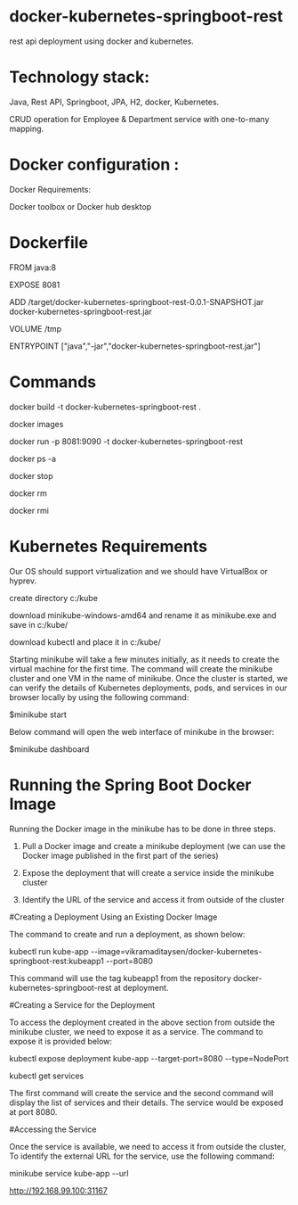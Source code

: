 # docker-kubernetes-springboot-rest
rest api deployment using docker and kubernetes.

# Technology stack: 
Java, Rest API, Springboot, JPA, H2, docker, Kubernetes. 

CRUD operation for Employee & Department service with one-to-many mapping.

# Docker configuration : 

Docker Requirements:

Docker toolbox or Docker hub desktop

# Dockerfile
FROM java:8

EXPOSE 8081

ADD /target/docker-kubernetes-springboot-rest-0.0.1-SNAPSHOT.jar docker-kubernetes-springboot-rest.jar

VOLUME /tmp

ENTRYPOINT ["java","-jar","docker-kubernetes-springboot-rest.jar"]

# Commands

docker build -t docker-kubernetes-springboot-rest .

docker images

docker run -p 8081:9090 -t docker-kubernetes-springboot-rest

docker ps -a

docker stop

docker rm

docker rmi

# Kubernetes Requirements


Our OS should support virtualization and we should have VirtualBox or hyprev.

create directory c:/kube

download minikube-windows-amd64 and rename it as minikube.exe and save in c:/kube/

download kubectl and place it in c:/kube/

Starting minikube will take a few minutes initially, as it needs to create the virtual machine for the first time. The command will create the minikube cluster and one VM in the name of minikube. Once the cluster is started, we can verify the details of Kubernetes deployments, pods, and services in our browser locally by using the following command:

$minikube start

Below command will open the web interface of minikube in the browser:

$minikube dashboard 

# Running the Spring Boot Docker Image

Running the Docker image in the minikube has to be done in three steps.

1. Pull a Docker image and create a minikube deployment (we can use the Docker image published in the first part of the series)

2. Expose the deployment that will create a service inside the minikube cluster

3. Identify the URL of the service and access it from outside of the cluster

#Creating a Deployment Using an Existing Docker Image

The command to create and run a deployment, as shown below:

kubectl run kube-app --image=vikramaditaysen/docker-kubernetes-springboot-rest:kubeapp1 --port=8080

This command will use the tag kubeapp1 from the repository docker-kubernetes-springboot-rest  at deployment. 

#Creating a Service for the Deployment

To access the deployment created in the above section from outside the minikube cluster, we need to expose it as a service. The command to expose it is provided below:

kubectl expose deployment kube-app --target-port=8080 --type=NodePort

kubectl get services

The first command will create the service and the second command will display the list of services and their details. The service would be exposed at port 8080. 

#Accessing the Service

Once the service is available, we need to access it from outside the cluster, To identify the external URL for the service, use the following command:

minikube service kube-app --url

http://192.168.99.100:31167


